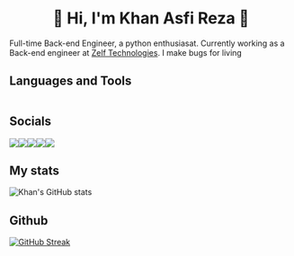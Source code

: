 <div align="center">
    <h1> 👋 Hi, I'm Khan Asfi Reza 👋 </h1>
</div>    

<div>
  <p>
    Full-time Back-end Engineer, a python enthusiasat. Currently working as a Back-end engineer  
    at <a href="https://www.hellozelf.com">Zelf Technologies</a>.
    I make bugs for living
  </p>
</div>

## Languages and Tools
<div style="display: flex; align-items: center; flex-wrap: wrap">
<img src="https://img.shields.io/badge/-Python-black?style=for-the-badge&logo=python" alt="">
<img src="https://img.shields.io/badge/-JavaScript-black?style=for-the-badge&logo=javascript" alt="">
<img src="https://img.shields.io/badge/-TypeScript-black?style=for-the-badge&logo=typescript" alt="">
<img src="https://img.shields.io/badge/-Django-black?style=for-the-badge&logo=django" alt="">
<img src="https://img.shields.io/badge/-Celery-black?style=for-the-badge&logo=celery" alt="">
<img src="https://img.shields.io/badge/-FastAPI-black?style=for-the-badge&logo=fastapi" alt="">
<img src="https://img.shields.io/badge/-Git-black?style=for-the-badge&logo=git" alt="">
<img src="https://img.shields.io/badge/-C++-black?style=for-the-badge&logo=c" alt="">
<img src="https://img.shields.io/badge/-Docker-black?style=for-the-badge&logo=docker" alt="">
<img src="https://img.shields.io/badge/-Pytest-black?style=for-the-badge&logo=pytest" alt="">
</div>

## Socials
<div style="display: flex;">
<a href="https://www.linkedin.com/in/khan-asfi-reza/"><img src="https://img.shields.io/badge/-LinkedIn-black?style=for-the-badge&logo=linkedin"></a>
<a href="https://www.khanasfireza.dev"><img src="https://img.shields.io/badge/-Website-black?style=for-the-badge&logo=firefoxbrowser"></a>
<a href="https://www.discordapp.com/users/381303388241133568"><img src="https://img.shields.io/badge/-Discord-black?style=for-the-badge&logo=discord"></a>
<a href="https://twitter.com/khan_asfi_reza"><img src="https://img.shields.io/badge/-Twitter-black?style=for-the-badge&logo=twitter"></a>
<a href="mailto:khanasfireza10@gmail.com"><img src="https://img.shields.io/badge/-Email-black?style=for-the-badge&logo=gmail"></a>
</div>



## My stats
![Khan's GitHub stats](https://github-readme-stats.vercel.app/api?username=khan-asfi-reza&show_icons=true&theme=radical)

 
## Github

[![GitHub Streak](http://github-readme-streak-stats.herokuapp.com?user=khan-asfi-reza&theme=radical)](https://git.io/streak-stats)



